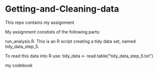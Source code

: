 # Getting-and-Cleaning-data
This repo contains my assignment

My assignment constists of the following parts:

run_analysis.R. This is an R script creating a tidy data set, named tidy_data_step_5.

To read this data into R use: tidy_data <- read.table("tidy_data_step_5.txt")

my codebook
